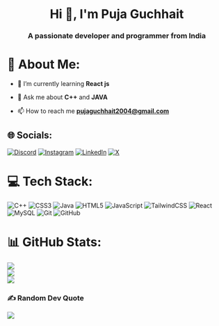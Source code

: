 <h1 align="center">Hi 👋, I'm Puja Guchhait</h1>
<h3 align="center">A passionate developer and programmer from India</h3>


# 💫 About Me:
- 🌱 I’m currently learning **React js**

- 💬 Ask me about **C++** and **JAVA**

- 📫 How to reach me **pujaguchhait2004@gmail.com**

## 🌐 Socials:
[![Discord](https://img.shields.io/badge/Discord-%237289DA.svg?logo=discord&logoColor=white)](https://discord.gg/https://discord.gg/https://discord.gg/gnkBGWkY) [![Instagram](https://img.shields.io/badge/Instagram-%23E4405F.svg?logo=Instagram&logoColor=white)](https://instagram.com/https://instagram.com/https://www.instagram.com/guchhait_puja/) [![LinkedIn](https://img.shields.io/badge/LinkedIn-%230077B5.svg?logo=linkedin&logoColor=white)](https://linkedin.com/in/https://linkedin.com/in/https://www.linkedin.com/in/puja-guchhait/) [![X](https://img.shields.io/badge/X-black.svg?logo=X&logoColor=white)](https://x.com/https://x.com/guchhaitpu66020) 

# 💻 Tech Stack:
![C++](https://img.shields.io/badge/c++-%2300599C.svg?style=for-the-badge&logo=c%2B%2B&logoColor=white) ![CSS3](https://img.shields.io/badge/css3-%231572B6.svg?style=for-the-badge&logo=css3&logoColor=white) ![Java](https://img.shields.io/badge/java-%23ED8B00.svg?style=for-the-badge&logo=openjdk&logoColor=white) ![HTML5](https://img.shields.io/badge/html5-%23E34F26.svg?style=for-the-badge&logo=html5&logoColor=white) ![JavaScript](https://img.shields.io/badge/javascript-%23323330.svg?style=for-the-badge&logo=javascript&logoColor=%23F7DF1E) ![TailwindCSS](https://img.shields.io/badge/tailwindcss-%2338B2AC.svg?style=for-the-badge&logo=tailwind-css&logoColor=white) ![React](https://img.shields.io/badge/react-%2320232a.svg?style=for-the-badge&logo=react&logoColor=%2361DAFB) ![MySQL](https://img.shields.io/badge/mysql-4479A1.svg?style=for-the-badge&logo=mysql&logoColor=white) ![Git](https://img.shields.io/badge/git-%23F05033.svg?style=for-the-badge&logo=git&logoColor=white) ![GitHub](https://img.shields.io/badge/github-%23121011.svg?style=for-the-badge&logo=github&logoColor=white)
# 📊 GitHub Stats:
![](https://github-readme-stats.vercel.app/api?username=Puja2004g&theme=dark&hide_border=false&include_all_commits=true&count_private=true)<br/>
![](https://github-readme-streak-stats.herokuapp.com/?user=Puja2004g&theme=dark&hide_border=false)<br/>
![](https://github-readme-stats.vercel.app/api/top-langs/?username=Puja2004g&theme=dark&hide_border=false&include_all_commits=true&count_private=true&layout=compact)






<!-- ![Github Activity Graph](https://animesh-activity-graph.vercel.app/graph?username=puja2004g&theme=react-dark&hide_border=true&area=true) -->

### ✍️ Random Dev Quote
![](https://quotes-github-readme.vercel.app/api?type=horizontal&theme=radical)

<!-- Proudly created with GPRM ( https://gprm.itsvg.in ) -->


